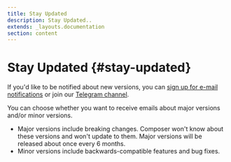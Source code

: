 ```yaml
---
title: Stay Updated
description: Stay Updated..
extends: _layouts.documentation
section: content
---
```


# Stay Updated {#stay-updated}

If you'd like to be notified about new versions, you can [sign up for e-mail notifications](https://stancl.github.io/tenancy/#stay-updated) or join our [Telegram channel](https://t.me/joinchat/AAAAAFjdrbSJg0ZCHTzxLA).

You can choose whether you want to receive emails about major versions and/or minor versions.

- Major versions include breaking changes. Composer won't know about these versions and won't update to them. Major versions will be released about once every 6 months.
- Minor versions include backwards-compatible features and bug fixes.

<!-- todo mailchimp dialog -->